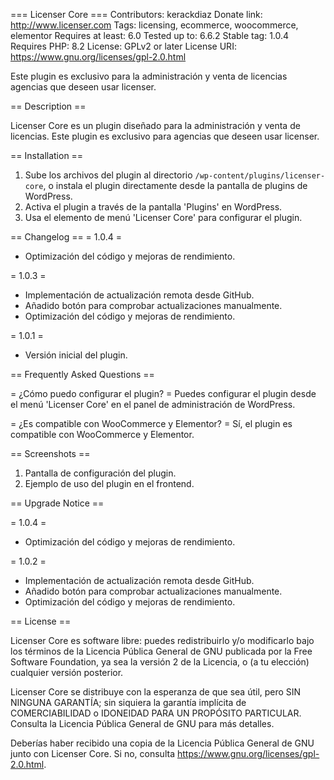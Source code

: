 === Licenser Core ===
Contributors: kerackdiaz
Donate link: http://www.licenser.com
Tags: licensing, ecommerce, woocommerce, elementor
Requires at least: 6.0
Tested up to: 6.6.2
Stable tag: 1.0.4
Requires PHP: 8.2
License: GPLv2 or later
License URI: https://www.gnu.org/licenses/gpl-2.0.html

Este plugin es exclusivo para la administración y venta de licencias agencias que deseen usar licenser.

== Description ==

Licenser Core es un plugin diseñado para la administración y venta de licencias. Este plugin es exclusivo para agencias que deseen usar licenser.

== Installation ==

1. Sube los archivos del plugin al directorio `/wp-content/plugins/licenser-core`, o instala el plugin directamente desde la pantalla de plugins de WordPress.
2. Activa el plugin a través de la pantalla 'Plugins' en WordPress.
3. Usa el elemento de menú 'Licenser Core' para configurar el plugin.

== Changelog ==
= 1.0.4 =
* Optimización del código y mejoras de rendimiento.

= 1.0.3 =
* Implementación de actualización remota desde GitHub.
* Añadido botón para comprobar actualizaciones manualmente.
* Optimización del código y mejoras de rendimiento.

= 1.0.1 =
* Versión inicial del plugin.

== Frequently Asked Questions ==

= ¿Cómo puedo configurar el plugin? =
Puedes configurar el plugin desde el menú 'Licenser Core' en el panel de administración de WordPress.

= ¿Es compatible con WooCommerce y Elementor? =
Sí, el plugin es compatible con WooCommerce y Elementor.

== Screenshots ==

1. Pantalla de configuración del plugin.
2. Ejemplo de uso del plugin en el frontend.

== Upgrade Notice ==

= 1.0.4 =
* Optimización del código y mejoras de rendimiento.


= 1.0.2 =
* Implementación de actualización remota desde GitHub.
* Añadido botón para comprobar actualizaciones manualmente.
* Optimización del código y mejoras de rendimiento.

== License ==

Licenser Core es software libre: puedes redistribuirlo y/o modificarlo bajo los términos de la Licencia Pública General de GNU publicada por la Free Software Foundation, ya sea la versión 2 de la Licencia, o (a tu elección) cualquier versión posterior.

Licenser Core se distribuye con la esperanza de que sea útil, pero SIN NINGUNA GARANTÍA; sin siquiera la garantía implícita de COMERCIABILIDAD o IDONEIDAD PARA UN PROPÓSITO PARTICULAR. Consulta la Licencia Pública General de GNU para más detalles.

Deberías haber recibido una copia de la Licencia Pública General de GNU junto con Licenser Core. Si no, consulta <https://www.gnu.org/licenses/gpl-2.0.html>.